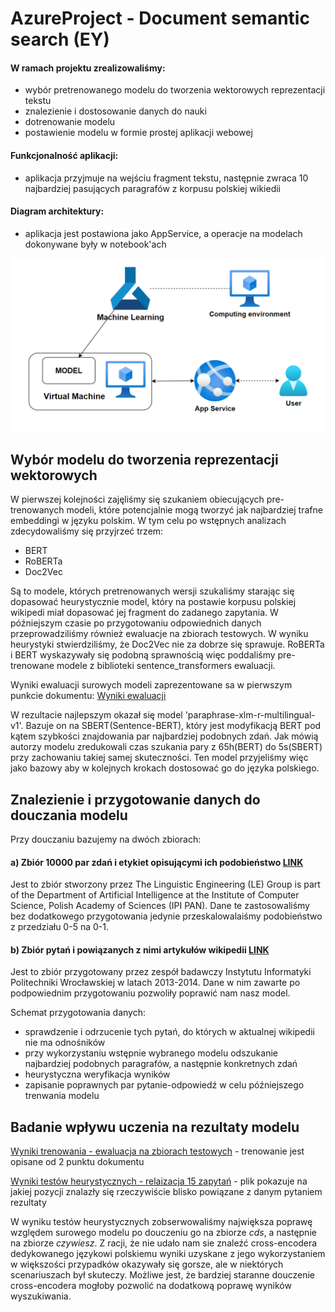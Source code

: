 # AzureProject - Document semantic search (EY)

#### W ramach projektu zrealizowaliśmy:
* wybór pretrenowanego modelu do tworzenia wektorowych reprezentacji tekstu
* znalezienie i dostosowanie danych do nauki
* dotrenowanie modelu
* postawienie modelu w formie prostej aplikacji webowej

#### Funkcjonalność aplikacji:
* aplikacja przyjmuje na wejściu fragment tekstu, następnie zwraca 10 najbardziej pasujących paragrafów z korpusu polskiej wikiedii
 
#### Diagram architektury:
* aplikacja jest postawiona jako AppService, a operacje na modelach dokonywane były w notebook'ach

![](/docs/OstatecznyAzureDiagram2.png)

## Wybór modelu do tworzenia reprezentacji wektorowych

W pierwszej kolejności zajęliśmy się szukaniem obiecujących pre-trenowanych modeli, które potencjalnie mogą tworzyć jak najbardziej trafne embeddingi w języku polskim. W tym celu po wstępnych analizach zdecydowaliśmy się przyjrzeć trzem:
* BERT
* RoBERTa
* Doc2Vec

Są to modele, których pretrenowanych wersji szukaliśmy starając się dopasować heurystycznie model, który na postawie korpusu polskiej wikipedi miał dopasować jej fragment do zadanego zapytania. W późniejszym czasie po przygotowaniu odpowiednich danych przeprowadziliśmy również ewaluacje na zbiorach testowych. W wyniku heurystyki stwierdziliśmy, że Doc2Vec nie za dobrze się sprawuje. RoBERTa i BERT wyskazywały się podobną sprawnością więc poddaliśmy pre-trenowane modele z biblioteki sentence_transformers ewaluacji.

Wyniki ewaluacji surowych modeli zaprezentowane sa w pierwszym punkcie dokumentu:
[Wyniki ewaluacji](models_training/Trening.md)

W rezultacie najlepszym okazał się model 'paraphrase-xlm-r-multilingual-v1'. Bazuje on na SBERT(Sentence-BERT), który jest modyfikacją BERT pod kątem szybkości znajdowania par najbardziej podobnych zdań. Jak mówią autorzy modelu zredukowali czas szukania pary z 65h(BERT) do 5s(SBERT) przy zachowaniu takiej samej skuteczności. Ten model przyjeliśmy więc jako bazowy aby w kolejnych krokach dostosować go do języka polskiego.

## Znalezienie i przygotowanie danych do douczania modelu
Przy douczaniu bazujemy na dwóch zbiorach:
#### a) Zbiór 10000 par zdań i etykiet opisującymi ich podobieństwo [LINK](http://zil.ipipan.waw.pl/Scwad/CDSCorpus?action=AttachFile&do=view&target=dataset_1000.csv)
Jest to zbiór stworzony przez The Linguistic Engineering (LE) Group is part of the Department of Artificial Intelligence at the Institute of Computer Science, Polish Academy of Sciences (IPI PAN). Dane te zastosowaliśmy bez dodatkowego przygotowania jedynie przeskalowalaiśmy podobieństwo z przedziału 0-5 na 0-1.
 
#### b) Zbiór pytań i powiązanych z nimi artykułów wikipedii [LINK](http://nlp.pwr.wroc.pl/en/tools-and-resources/resources/czy-wiesz-question-answering-dataset)
Jest to zbiór przygotowany przez zespół badawczy Instytutu Informatyki Politechniki Wrocławskiej w latach 2013-2014. Dane w nim zawarte po podpowiednim przygotowaniu pozwoliły poprawić nam nasz model.

Schemat przygotowania danych:
 - sprawdzenie i odrzucenie tych pytań, do których w aktualnej wikipedii nie ma odnośników
 - przy wykorzystaniu wstępnie wybranego modelu odszukanie najbardziej podobnych paragrafów, a następnie konkretnych zdań
 - heurystyczna weryfikacja wyników
 - zapisanie poprawnych par pytanie-odpowiedź w celu późniejszego trenwania modelu
 
## Badanie wpływu uczenia na rezultaty modelu
 
 [Wyniki trenowania - ewaluacja na zbiorach testowych](models_training/Trening.md) - trenowanie jest opisane od 2 punktu dokumentu
 
 [Wyniki testów heurystycznych - relaizacja 15 zapytań](models_tests/README.md) - plik pokazuje na jakiej pozycji znalazły się rzeczywiście blisko powiązane z danym pytaniem rezultaty
 
 W wyniku testów heurystycznych zobserwowaliśmy największa poprawę względem surowego modelu po douczeniu go na zbiorze *cds*, a następnie na zbiorze *czywiesz*. Z racji, że nie udało nam sie znaleźć cross-encodera dedykowanego językowi polskiemu wyniki uzyskane z jego wykorzystaniem w większości przypadków okazywały się gorsze, ale w niektórych scenariuszach był skuteczy. Możliwe jest, że bardziej staranne douczenie cross-encodera mogłoby pozwolić na dodatkową poprawę wyników wyszukiwania. 
